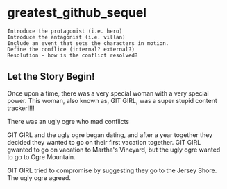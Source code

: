 # greatest_github_sequel

    Introduce the protagonist (i.e. hero)
    Introduce the antagonist (i.e. villan)
    Include an event that sets the characters in motion.
    Define the conflice (internal? external?)
    Resolution - how is the conflict resolved?

## Let the Story Begin!
Once upon a time, there was a very special woman with a very special power. 
This woman, also known as, GIT GIRL, was a super stupid content tracker!!!!

There was an ugly ogre who mad conflicts

GIT GIRL and the ugly ogre began dating, and after a year together they decided they wanted to go on their first vacation together.
GIT GIRL gwanted to go on vacation to Martha's Vineyard, but the ugly ogre wanted to go to Ogre Mountain.

GIT GIRL tried to compromise by suggesting they go to the Jersey Shore. The ugly ogre agreed.


